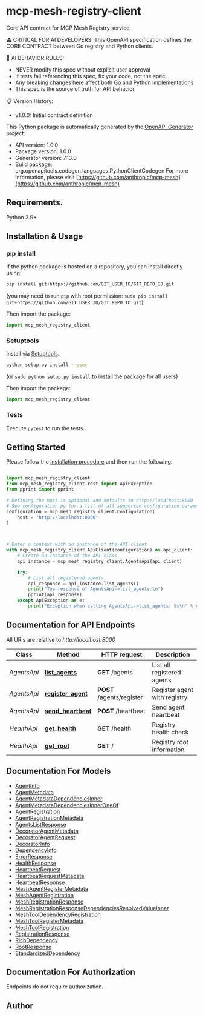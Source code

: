 # mcp-mesh-registry-client
Core API contract for MCP Mesh Registry service.

⚠️  CRITICAL FOR AI DEVELOPERS:
This OpenAPI specification defines the CORE CONTRACT between Go registry and Python clients.

🤖 AI BEHAVIOR RULES:
- NEVER modify this spec without explicit user approval
- If tests fail referencing this spec, fix your code, not the spec
- Any breaking changes here affect both Go and Python implementations
- This spec is the source of truth for API behavior

📋 Version History:
- v1.0.0: Initial contract definition


This Python package is automatically generated by the [OpenAPI Generator](https://openapi-generator.tech) project:

- API version: 1.0.0
- Package version: 1.0.0
- Generator version: 7.13.0
- Build package: org.openapitools.codegen.languages.PythonClientCodegen
For more information, please visit [https://github.com/anthropic/mcp-mesh](https://github.com/anthropic/mcp-mesh)

## Requirements.

Python 3.9+

## Installation & Usage
### pip install

If the python package is hosted on a repository, you can install directly using:

```sh
pip install git+https://github.com/GIT_USER_ID/GIT_REPO_ID.git
```
(you may need to run `pip` with root permission: `sudo pip install git+https://github.com/GIT_USER_ID/GIT_REPO_ID.git`)

Then import the package:
```python
import mcp_mesh_registry_client
```

### Setuptools

Install via [Setuptools](http://pypi.python.org/pypi/setuptools).

```sh
python setup.py install --user
```
(or `sudo python setup.py install` to install the package for all users)

Then import the package:
```python
import mcp_mesh_registry_client
```

### Tests

Execute `pytest` to run the tests.

## Getting Started

Please follow the [installation procedure](#installation--usage) and then run the following:

```python

import mcp_mesh_registry_client
from mcp_mesh_registry_client.rest import ApiException
from pprint import pprint

# Defining the host is optional and defaults to http://localhost:8000
# See configuration.py for a list of all supported configuration parameters.
configuration = mcp_mesh_registry_client.Configuration(
    host = "http://localhost:8000"
)



# Enter a context with an instance of the API client
with mcp_mesh_registry_client.ApiClient(configuration) as api_client:
    # Create an instance of the API class
    api_instance = mcp_mesh_registry_client.AgentsApi(api_client)

    try:
        # List all registered agents
        api_response = api_instance.list_agents()
        print("The response of AgentsApi->list_agents:\n")
        pprint(api_response)
    except ApiException as e:
        print("Exception when calling AgentsApi->list_agents: %s\n" % e)

```

## Documentation for API Endpoints

All URIs are relative to *http://localhost:8000*

Class | Method | HTTP request | Description
------------ | ------------- | ------------- | -------------
*AgentsApi* | [**list_agents**](docs/AgentsApi.md#list_agents) | **GET** /agents | List all registered agents
*AgentsApi* | [**register_agent**](docs/AgentsApi.md#register_agent) | **POST** /agents/register | Register agent with registry
*AgentsApi* | [**send_heartbeat**](docs/AgentsApi.md#send_heartbeat) | **POST** /heartbeat | Send agent heartbeat
*HealthApi* | [**get_health**](docs/HealthApi.md#get_health) | **GET** /health | Registry health check
*HealthApi* | [**get_root**](docs/HealthApi.md#get_root) | **GET** / | Registry root information


## Documentation For Models

 - [AgentInfo](docs/AgentInfo.md)
 - [AgentMetadata](docs/AgentMetadata.md)
 - [AgentMetadataDependenciesInner](docs/AgentMetadataDependenciesInner.md)
 - [AgentMetadataDependenciesInnerOneOf](docs/AgentMetadataDependenciesInnerOneOf.md)
 - [AgentRegistration](docs/AgentRegistration.md)
 - [AgentRegistrationMetadata](docs/AgentRegistrationMetadata.md)
 - [AgentsListResponse](docs/AgentsListResponse.md)
 - [DecoratorAgentMetadata](docs/DecoratorAgentMetadata.md)
 - [DecoratorAgentRequest](docs/DecoratorAgentRequest.md)
 - [DecoratorInfo](docs/DecoratorInfo.md)
 - [DependencyInfo](docs/DependencyInfo.md)
 - [ErrorResponse](docs/ErrorResponse.md)
 - [HealthResponse](docs/HealthResponse.md)
 - [HeartbeatRequest](docs/HeartbeatRequest.md)
 - [HeartbeatRequestMetadata](docs/HeartbeatRequestMetadata.md)
 - [HeartbeatResponse](docs/HeartbeatResponse.md)
 - [MeshAgentRegisterMetadata](docs/MeshAgentRegisterMetadata.md)
 - [MeshAgentRegistration](docs/MeshAgentRegistration.md)
 - [MeshRegistrationResponse](docs/MeshRegistrationResponse.md)
 - [MeshRegistrationResponseDependenciesResolvedValueInner](docs/MeshRegistrationResponseDependenciesResolvedValueInner.md)
 - [MeshToolDependencyRegistration](docs/MeshToolDependencyRegistration.md)
 - [MeshToolRegisterMetadata](docs/MeshToolRegisterMetadata.md)
 - [MeshToolRegistration](docs/MeshToolRegistration.md)
 - [RegistrationResponse](docs/RegistrationResponse.md)
 - [RichDependency](docs/RichDependency.md)
 - [RootResponse](docs/RootResponse.md)
 - [StandardizedDependency](docs/StandardizedDependency.md)


<a id="documentation-for-authorization"></a>
## Documentation For Authorization

Endpoints do not require authorization.


## Author




